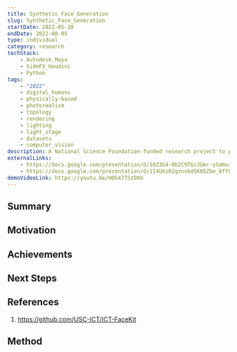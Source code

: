 ```yaml
---
title: Synthetic Face Generation
slug: Synthetic_Face_Generation
startDate: 2022-05-20
endDate: 2022-08-05
type: individual
category: research
techStack:
    - Autodesk_Maya
    - SideFX_Houdini
    - Python
tags:
    - "2022"
    - digital_humans
    - physically-based
    - photorealism
    - topology
    - rendering
    - lighting
    - light_stage
    - datasets
    - computer_vision
description: A National Science Foundation-funded research project to procedurally generate a dataset of photo-realistic virtual human faces.
externalLinks:
    - https://docs.google.com/presentation/d/10Z3G4-0b2C9TGzJGmr-ySdmvx1fgl2Ni/edit?usp=drive_link&ouid=105323988877358545567&rtpof=true&sd=true
    - https://docs.google.com/presentation/d/1I4UXz02gznvbdSK05Zbe_6ff0Ucvj8sJ/edit?usp=drive_link&ouid=105323988877358545567&rtpof=true&sd=true
demoVideoLink: https://youtu.be/HQG477SzD8U
---
```


## Summary

## Motivation

## Achievements

## Next Steps

## References

1. https://github.com/USC-ICT/ICT-FaceKit

## Method
